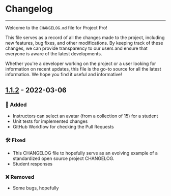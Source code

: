 # Changelog

------

Welcome to the `CHANGELOG.md` file for Project Pro!

This file serves as a record of all the changes made to the project, including new features, bug fixes, 
and other modifications. By keeping track of these changes, we can provide transparency to our users 
and ensure that everyone is aware of the latest developments.

Whether you're a developer working on the project or a user looking for information on recent updates, 
this file is the go-to source for all the latest information. We hope you find it useful and informative!

## [1.1.2] - 2022-03-06

### 🌟 Added

- Instructors can select an avatar (from a collection of 15) for a student
- Unit tests for implemented changes
- GitHub Workflow for checking the Pull Requests

### 🛠️ Fixed

- This CHANGELOG file to hopefully serve as an evolving example of a standardized open source project CHANGELOG.
- Student responses

### ❌ Removed

- Some bugs, hopefully

[1.1.2]: https://github.com/hopingsteam/ProgressPro-API